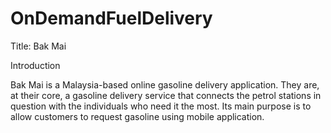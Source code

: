 # OnDemandFuelDelivery
Title: Bak Mai

Introduction

Bak Mai is a Malaysia-based online gasoline delivery application. They are, at their core, a gasoline delivery service that connects the petrol stations in question with the individuals who need it the most. Its main purpose is to allow customers to request gasoline using mobile application.
